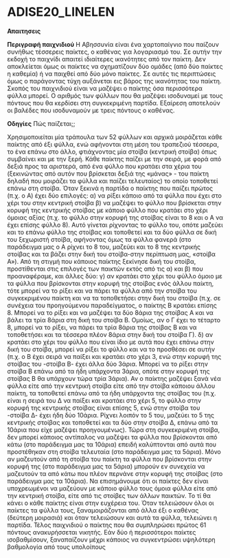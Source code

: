 # ADISE20_LINELEN
**Απαιτησεις** 

**Περιγραφή παιχνιδιού**
Η Αβησσυνία είναι ένα χαρτοπαίγνιο που παίζουν συνήθως τέσσερεις παίκτες, ο καθένας για λογαριασμό του. Σε αυτήν την εκδοχή το παιχνίδι απαιτεί ιδιαίτερες ικανότητες από τον παίκτη. Δεν αποκλείεται όμως οι παίκτες να σχηματίζουν δύο ομάδες (από δύο παίκτες η καθεμία) ή να παιχθεί από δύο μόνο παίκτες. Σε αυτές τις περιπτώσεις όμως ο παράγοντας τύχη αυξάνεται εις βάρος της ικανότητας του παίκτη. Σκοπός του παιχνιδιού είναι να μαζέψει ο παίκτης όσα περισσότερα φύλλα μπορεί. Ο αριθμός των φύλλων που θα μαζέψει ισοδυναμεί με τους πόντους που θα κερδίσει στη συγκεκριμένη παρτίδα. Εξαίρεση αποτελούν οι βαλέδες που ισοδυναμούν με τρεις πόντους ο καθένας.

**Οδηγίες**
 Πώς παίζεται;;
 
 Χρησιμοποιείται μία τράπουλα των 52 φύλλων και αρχικά μοιράζεται κάθε παίκτης από έξι φύλλα, ενώ αφήνονται στη μέση του τραπεζιού τέσσερα, το ένα επάνω στο άλλο, φτιάχνοντας μία στοίβα (κεντρική στοίβα) όπως συμβαίνει και με την ξερή. Κάθε παίκτης παίζει με την σειρά, με φορά από δεξιά προς τα αριστερά, από ένα φύλλο που κρατάει στα χέρια του (ξεκινώντας από αυτόν που βρίσκεται δεξιά της «μάνας» - του παίκτη δηλαδή που μοιράζει τα φύλλα και παίζει τελευταίος) το οποίο τοποθετεί επάνω στη στοίβα. Όταν ξεκινά η παρτίδα ο παίκτης που παίζει πρώτος (π.χ. ο Α) έχει δύο επιλογές: α) να ρίξει κάποιο από τα φύλλα που έχει στο χέρι του στην κεντρική στοίβα β) να μαζέψει το φύλλο που βρίσκεται στην κορυφή της κεντρικής στοίβας με κάποιο φύλλο που κρατάει στο χέρι όμοιας αξίας (π.χ. το φύλλο στην κορυφή της στοίβας είναι το 8 και ο Α να έχει επίσης φύλλο 8). Αυτό γίνεται ρίχνοντας το φύλλο του, οπότε μαζεύει και το επάνω φύλλο της στοίβας και τοποθετεί και τα δύο φύλλα σε δική του ξεχωριστή στοίβα, αφήνοντας όμως τα φύλλα φανερά (στο παράδειγμα μας ο Α ρίχνει το 8 του, μαζεύει και το 8 της κεντρικής στοίβας και τα βάζει στην δική του στοίβα-στην περίπτωση μας, «στοίβα Α»). Από τη στιγμή που κάποιος παίκτης ξεκίνησε δική του στοίβα, προστίθενται στις επιλογές των παικτών εκτός από τις α) και β) που προαναφέραμε, και άλλες δύο: γ) αν κρατάει στο χέρι του φύλλο όμοιο με τα φύλλα που βρίσκονται στην κορυφή της στοίβας ενός άλλου παίκτη, τότε μπορεί να το ρίξει και να πάρει τα φύλλα από την στοίβα του συγκεκριμένου παίκτη και να τα τοποθετήσει στην δική του στοίβα (π.χ. σε συνέχεια του προηγούμενου παραδείγματος, ο παίκτης Β κρατάει επίσης 8. Μπορεί να το ρίξει και να μαζέψει τα δύο 8άρια της στοίβας Α και να βάλει τα τρία 8άρια στη δική του στοίβα Β. Ομοίως, αν ο Γ έχει το τέταρτο 8, μπορεί να το ρίξει, να πάρει τα τρία 8άρια της στοίβας Β και να τοποθετήσει και τα τέσσερα πλέον 8άρια στην δική του στοίβα Γ). δ) αν κρατάει στο χέρι του φύλλο που είναι ίδιο με αυτά που έχει επάνω στην δική του στοίβα, μπορεί να ρίξει το φύλλο και να το προσθέσει σε αυτήν (π.χ. ο Β έχει σειρά να παίξει και κρατάει στο χέρι 3, ενώ στην κορυφή της στοίβας του -στοίβα Β- έχει άλλα δύο 3άρια. Μπορεί να το ρίξει στην στοίβα Β επάνω από τα ήδη υπάρχοντα 3άρια, οπότε στην κορυφή της στοίβας Β θα υπάρχουν τώρα τρία 3άρια). Αν ο παίκτης μαζέψει ξανά νέα φύλλα είτε από την κεντρική στοίβα είτε από την στοίβα κάποιου άλλου παίκτη, τα τοποθετεί επάνω από τα ήδη υπάρχοντα της στοίβας του (π.χ. είναι η σειρά του Δ να παίξει και κρατάει στο χέρι 5, το φύλλο στην κορυφή της κεντρικής στοίβας είναι επίσης 5, ενώ στην στοίβα του -στοίβα Δ- έχει ήδη δύο 10άρια. Ρίχνει λοιπόν το 5 του, μαζεύει το 5 της κεντρικής στοίβας και τοποθετεί και τα δύο στην στοίβα Δ, επάνω από τα 10άρια που είχε μαζέψει προηγουμένως). Τώρα στη συγκεκριμένη στοίβα, δεν μπορεί κάποιος αντίπαλος να μαζέψει τα φύλλα που βρίσκονται από κάτω (στο παράδειγμα μας τα 10άρια) επειδή καλύπτονται από αυτά που προστέθηκαν στη στοίβα τελευταία (στο παράδειγμα μας τα 5άρια). Μόνο αν μαζευτούν από τη στοίβα του παίκτη τα φύλλα που βρίσκονται στην κορυφή της (στο παράδειγμα μας τα 5άρια) μπορούν εν συνεχεία να μαζευτούν τα από κάτω που πλέον περνάνε στην κορυφή της στοίβας (στο παράδειγμα μας τα 10άρια). Να επισημάνουμε ότι οι παίκτες δεν είναι υποχρεωμένοι να μαζεύουν με κάποιο φύλλο τους όμοια φύλλα είτε από την κεντρική στοίβα, είτε από τις στοίβες των άλλων παικτών. Το τί θα κάνει ο κάθε παίκτης είναι στην ευχέρεια του. Όταν τελειώσουν όλοι οι παίκτες τα φύλλα τους, ξαναμοιράζονται από άλλα έξι ο καθένας (δεύτερη μοιρασιά) και όταν τελειώσουν και αυτά τα φύλλα, τελειώνει η παρτίδα. Τέλος παιχνιδιού ο παίκτης που θα συμπληρώσει πρώτος 61 πόντους ανακυρήσσεται νικητής. Εάν δύο ή περισσότεροι παίκτες ισοβαθμίσουν, ξαναπαίζουν μέχρι κάποιος να συγκεντρώσει υψηλότερη βαθμολογία από τους υπολοίπους
